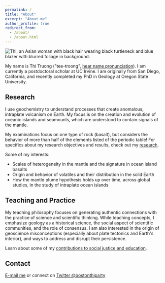 ```yaml
---
permalink: /
title: "About"
excerpt: "About me"
author_profile: true
redirect_from: 
  - /about/
  - /about.html
---
```


<img src="/images/thi-truong-headshot-2024-02.jpg" alt="Thi, an Asian woman with black hair wearing black turtleneck and blue blazer with blurred foliage in background.">

<!-- <img src="/images/thi-microscope-lab-01.png" alt="Thi in rock processing laboratory and posing next to Meiji binocular microscope. She is set up for comfortable rock picking, with sample vials, weighing paper, and a box of Kimtech wipes within reach.">  -->

My name is Thi Truong ("tee-troong", [hear name pronunciation](https://namedrop.io/thitruong)). I am currently a postdoctoral scholar at UC Irvine. I am originally from San Diego, California, and recently completed my PhD in Geology at Oregon State University.

## Research

I use geochemistry to understand processes that create anomalous, intraplate volcanism on Earth. My focus is on the creation and evolution of oceanic islands and seamounts, which are understood to contain signals of the mantle. 

My examinations focus on one type of rock (basalt), but considers the behavior of more than half of the elements listed of the periodic table! For specifics about my research objectives and results, check out my [research](https://thi-truong.github.io/research/).

Some of my interests:
* Scales of heterogeneity in the mantle and the signature in ocean island basalts
* Origin and behavior of volatiles and their distribution in the solid Earth
* How the mantle plume hypothesis holds up over time, across global studies, in the study of intraplate ocean islands

## Teaching and Practice

My teaching philosophy focuses on generating authentic connections with the practice of science and scientific thinking. While teaching concepts, I emphasize geology as a historical science, the social aspect of scientific communities, and the role of consensus. I am also interested in the origin of geoscience misconceptions (especially about plate tectonics and Earth's interior), and ways to address and disrupt their persistence.

Learn about some of my [contributions to social justice and education](https://thi-truong.github.io/contributions/).


[comment]: # (Scientific advances reflect the work of scholarly communities, whether they are equitable or not. I invite the geoscience community to engage in these questions with me: If Geology is a global science, then why is exclusion the norm? How can we dismantle this exclusion today? I seek to answer such questions over the course of my career.)

## Contact

[E-mail me](mailto:tbtruon1@uci.edu) or connect on [Twitter @bostonthiparty](https://twitter.com/bostonthiparty)

